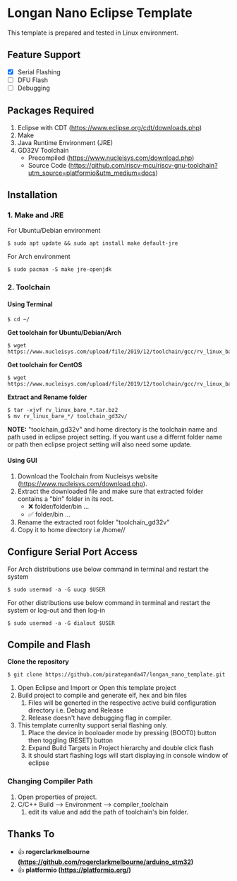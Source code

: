 # Longan Nano Eclipse Template
This template is prepared and tested in Linux environment.

## Feature Support
 - [x] Serial Flashing
 - [ ] DFU Flash
 - [ ] Debugging

## Packages Required
1. Eclipse with CDT (https://www.eclipse.org/cdt/downloads.php)
2. Make
3. Java Runtime Environment (JRE)
4. GD32V Toolchain
    * Precompiled (https://www.nucleisys.com/download.php)
    * Source Code (https://github.com/riscv-mcu/riscv-gnu-toolchain?utm_source=platformio&utm_medium=docs)

## Installation
### 1. Make and JRE
For Ubuntu/Debian environment

    $ sudo apt update && sudo apt install make default-jre

For Arch environment

    $ sudo pacman -S make jre-openjdk

### 2. Toolchain
#### Using Terminal
    $ cd ~/
**Get toolchain for Ubuntu/Debian/Arch**

    $ wget https://www.nucleisys.com/upload/file/2019/12/toolchain/gcc/rv_linux_bare_9.21_ubuntu64.tar.bz2
**Get toolchain for CentOS**

    $ wget https://www.nucleisys.com/upload/file/2019/12/toolchain/gcc/rv_linux_bare_9.21_centos64.tar.bz2
**Extract and Rename folder**

    $ tar -xjvf rv_linux_bare_*.tar.bz2
    $ mv rv_linux_bare_*/ toolchain_gd32v/
**NOTE:** "toolchain_gd32v" and home directory is the toolchain name and path used in eclipse project setting. If you want use a differnt folder name or path then eclipse project setting will also need some update.
#### Using GUI
1. Download the Toolchain from Nucleisys website (https://www.nucleisys.com/download.php).
2. Extract the downloaded file and make sure that extracted folder contains a "bin" folder in its root.
     * :x: folder/folder/bin ...
     * :white_check_mark: folder/bin ...
3. Rename the extracted root folder "toolchain_gd32v"
4. Copy it to home directory i.e /home/<username>/

## Configure Serial Port Access

For Arch distributions use below command in terminal and restart the system

    $ sudo usermod -a -G uucp $USER
For other distributions use below command in terminal and restart the system or log-out and then log-in

    $ sudo usermod -a -G dialout $USER

## Compile and Flash
**Clone the repository**

    $ git clone https://github.com/piratepanda47/longan_nano_template.git
1. Open Eclipse and Import or Open this template project
2. Build project to compile and generate elf, hex and bin files
    1. Files will be generted in the respective active build configuration directory i.e. Debug and Release
    2. Release doesn't have debugging flag in compiler.
3. This template currenlty support serial flashing only.
    1. Place the device in booloader mode by pressing (BOOT0) button then toggling (RESET) button
    2. Expand Build Targets in Project hierarchy and double click flash
    3. it should start flashing logs will start displaying in console window of eclipse

### Changing Compiler Path
1. Open properties of project.
2. C/C++ Build --> Environment --> compiler_toolchain
    1. edit its value and add the path of toolchain's bin folder.

## Thanks To
- :+1: **rogerclarkmelbourne (https://github.com/rogerclarkmelbourne/arduino_stm32)**
- :+1: **platformio (https://platformio.org/)**
